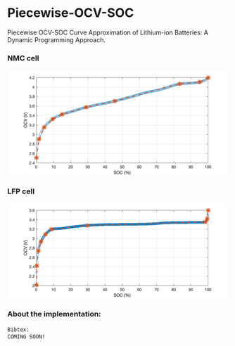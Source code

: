 # Piecewise-OCV-SOC
Piecewise OCV-SOC Curve Approximation of Lithium-ion Batteries: A Dynamic Programming Approach.

### NMC cell
![NMC](NMC.png)
### LFP cell
![LFP](LFP.png)

### About the implementation:
```
Bibtex:
COMING SOON! 
